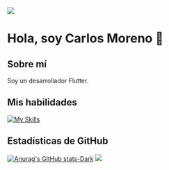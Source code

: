 <img src="https://user-images.githubusercontent.com/73097560/115834477-dbab4500-a447-11eb-908a-139a6edaec5c.gif" style="max-width: 100%; display: inline-block;" data-target="animated-image.originalImage">

# Hola, soy Carlos Moreno 👋

## Sobre mí
Soy un desarrollador Flutter.

## Mis habilidades
 [![My Skills](https://skillicons.dev/icons?i=dart,flutter,react,laravel,git,js,postman,nodejs,typescript,css,html,bootstrap,firebase,php,tailwind)](https://skillicons.dev)


## Estadísticas de GitHub
[![Anurag's GitHub stats-Dark](https://github-readme-stats.vercel.app/api?username=iamtahoma&show_icons=true&theme=dark#gh-dark-mode-only)](https://github.com/Iamtahoma)
<img src="https://user-images.githubusercontent.com/73097560/115834477-dbab4500-a447-11eb-908a-139a6edaec5c.gif" style="max-width: 100%; display: inline-block;" data-target="animated-image.originalImage">
